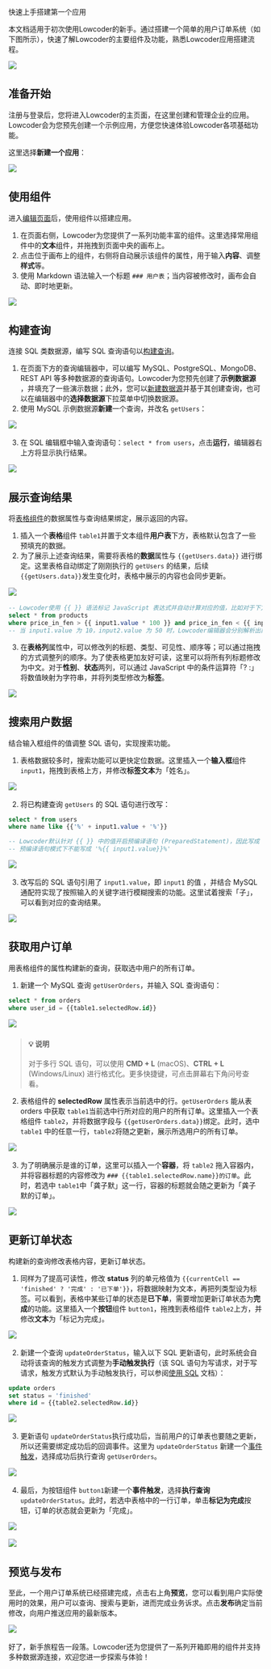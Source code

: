 快速上手搭建第一个应用

本文档适用于初次使用Lowcoder的新手。通过搭建一个简单的用户订单系统（如下图所示），快速了解Lowcoder的主要组件及功能，熟悉Lowcoder应用搭建流程。

![](assets/0-20231002133807-u1x7yxg.png)​

## 准备开始

注册与登录后，您将进入Lowcoder的主页面，在这里创建和管理企业的应用。Lowcoder会为您预先创建一个示例应用，方便您快速体验Lowcoder各项基础功能。

这里选择​**新建一个应用**​：

![](assets/1-20231002133807-soric2b.png)​

## 使用组件

进入[编辑页面](editor-interface.md)后，使用组件以搭建应用。

1. 在页面右侧，Lowcoder为您提供了一系列功能丰富的组件。这里选择常用组件中的**文本**组件，并拖拽到页面中央的画布上。
2. 点击位于画布上的组件，右侧将自动展示该组件的属性，用于输入​**内容**​、调整**样式**等。
3. 使用 Markdown 语法输入一个标题 `### 用户表`​；当内容被修改时，画布会自动、即时地更新。

![](assets/2-20231002133807-e34hdkj.gif)​

## 构建查询

连接 SQL 类数据源，编写 SQL 查询语句以[构建查询](how-to-write-query.md)。

1. 在页面下方的查询编辑器中，可以编写 MySQL、PostgreSQL、MongoDB、REST API 等多种数据源的查询语句。Lowcoder为您预先创建了​**示例数据源**​，并填充了一些演示数据；此外，您可以[新建数据源](datasource.md)并基于其创建查询，也可以在编辑器中的**选择数据源**下拉菜单中切换数据源。
2. 使用 MySQL 示例数据源**新建**一个查询，并改名 `getUsers`​：

![](assets/3-20231002133807-9u73yo3.png)​

3. 在 SQL 编辑框中输入查询语句：`select * from users`​，点击​**运行**​，编辑器右上方将显示执行结果。

![](assets/4-20231002133807-jir6n98.png)​

## 展示查询结果

将[表格组件](component-guides/using-table.md)的数据属性与查询结果绑定，展示返回的内容。

1. 插入一个**表格**组件 `table1`​ 并置于文本组件**用户表**下方，表格默认包含了一些预填充的数据。
2. 为了展示上述查询结果，需要将表格的**数据**属性与 `{{getUsers.data}}`​ 进行绑定。这里表格自动绑定了刚刚执行的 `getUsers`​ 的结果，后续 `{{getUsers.data}}`​ 发生变化时，表格中展示的内容也会同步更新。

![](assets/5-20231002133807-62hnbs3.png)​

```sql
-- Lowcoder使用 {{ }} 语法标记 JavaScript 表达式并自动计算对应的值，比如对于下方的 SQL：
select * from products 
where price_in_fen > {{ input1.value * 100 }} and price_in_fen < {{ input2.value * 100 }}
-- 当 input1.value 为 10，input2.value 为 50 时，Lowcoder编辑器会分别解析出两个变量 {{ input1.value * 100 }} 与 {{ input2.value * 100 }} ，并求出对应的值：1000 与 5000。
```

3. 在**表格列**属性中，可以修改列的标题、类型、可见性、顺序等；可以通过拖拽的方式调整列的顺序。为了使表格更加友好可读，这里可以将所有列标题修改为中文。对于​**性别**​、**状态**两列，可以通过 JavaScript 中的条件运算符「? :」将数值映射为字符串，并将列类型修改为​**标签**​。

![](assets/6-20231002133807-ow6l990.png)​

## 搜索用户数据

结合输入框组件的值调整 SQL 语句，实现搜索功能。

1. 表格数据较多时，搜索功能可以更快定位数据。这里插入一个**输入框**组件 `input1`​，拖拽到表格上方，并修改**标签文本**为「姓名」。

![](assets/7-20231002133807-6invhlr.png)​

2. 将已构建查询 `getUsers`​ 的 SQL 语句进行改写：

```sql
select * from users
where name like {{'%' + input1.value + '%'}}

-- Lowcoder默认针对 {{ }} 中的值开启预编译语句 (PreparedStatement)，因此写成 {{'%' + input1.value + '%'}}
-- 预编译语句模式下不能写成 '%{{ input1.value}}%'
```

![](assets/8-20231002133807-wgb6htj.png)​

3. 改写后的 SQL 语句引用了 `input1.value`​，即 `input1`​ 的值 ，并结合 MySQL 通配符实现了按照输入的关键字进行模糊搜索的功能。这里试着搜索「子」，可以看到对应的查询结果。

![](assets/9-20231002133807-4w0sqap.png)​

## 获取用户订单

用表格组件的属性构建新的查询，获取选中用户的所有订单。

1. 新建一个 MySQL 查询 `getUserOrders`​，并输入 SQL 查询语句：

```sql
select * from orders
where user_id = {{table1.selectedRow.id}}
```

![](assets/10-20231002133807-5wx19xc.png)​

> #### 💡 说明
>
> 对于多行 SQL 语句，可以使用 **CMD + L** (macOS)、**CTRL + L** (Windows/Linux) 进行格式化。更多快捷键，可点击屏幕右下角问号查看。

2. 表格组件的 **selectedRow** 属性表示当前选中的行。`getUserOrders`​ 能从表 orders 中获取 `table1`​ 当前选中行所对应的用户的所有订单。这里插入一个表格组件 `table2`​，并将数据字段与 `{{getUserOrders.data}}`​ 绑定。此时，选中 `table1`​ 中的任意一行，`table2`​ 将随之更新，展示所选用户的所有订单。

![](assets/11-20231002133807-l68rul2.png)​

3. 为了明确展示是谁的订单，这里可以插入一个​**容器**​，将 `table2`​ 拖入容器内，并将容器标题的内容修改为 `### {{table1.selectedRow.name}}的订单`​。此时，若选中 `table1`​ 中「龚子默」这一行，容器的标题就会随之更新为「龚子默的订单」。

![](assets/12-20231002133807-7e9dug0.png)​

## 更新订单状态

构建新的查询修改表格内容，更新订单状态。

1. 同样为了提高可读性，修改 **status** 列的单元格值为 `{{currentCell == 'finished' ? '完成' : '已下单'}}`​，将数据映射为文本，再把列类型设为标签。可以看到，表格中某些订单的状态是​**已下单**​，需要增加更新订单状态为**完成**的功能。这里插入一个**按钮**组件 `button1`​，拖拽到表格组件 `table2`​ 上方，并修改**文本**为「标记为完成」。

![](assets/13-20231002133807-rp7ncbn.png)​

2. 新建一个查询 `updateOrderStatus`​，输入以下 SQL 更新语句，此时系统会自动将该查询的触发方式调整为​**手动触发执行**​（该 SQL 语句为写请求，对于写请求，触发方式默认为手动触发执行，可以参阅[使用 SQL](using-sql.md) 文档）：

```sql
update orders
set status = 'finished'
where id = {{table2.selectedRow.id}}
```

![](assets/14-20231002133807-zaebcba.png)​

3. 更新语句 `updateOrderStatus`​ 执行成功后，当前用户的订单表也要随之更新，所以还需要绑定成功后的回调事件。这里为 `updateOrderStatus`​ 新建一个[事件触发](event-handler.md)，选择成功后执行查询 `getUserOrders`​。

![](assets/15-20231002133807-bu91o3v.png)​

4. 最后，为按钮组件 `button1`​ 新建一个​**事件触发**​，选择**执行查询**​`updateOrderStatus`​。此时，若选中表格中的一行订单，单击**标记为完成**按钮，订单的状态就会更新为「完成」。

![](assets/16-1-20231002133807-7w1my17.png)​

![](assets/16-3-20231002133807-djl7gbl.gif)​

## 预览与发布

至此，一个用户订单系统已经搭建完成，点击右上角​**预览**​，您可以看到用户实际使用时的效果，用户可以查询、搜索与更新，进而完成业务诉求。点击**发布**确定当前修改，向用户推送应用的最新版本。

![](assets/17-1-20231002133807-9x5iv09.png)​

好了，新手旅程告一段落。Lowcoder还为您提供了一系列开箱即用的组件并支持多种数据源连接，欢迎您进一步探索与体验！
